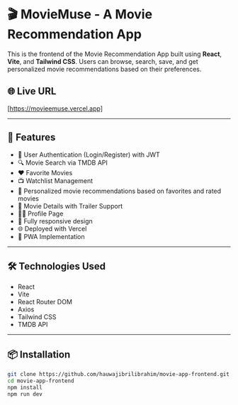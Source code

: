 # 🎬 MovieMuse - A Movie Recommendation App 

This is the frontend of the Movie Recommendation App built using **React**, **Vite**, and **Tailwind CSS**. Users can browse, search, save, and get personalized movie recommendations based on their preferences.

## 🌐 Live URL

[https://movieemuse.vercel.app]

---

## 🚀 Features

- 🧑 User Authentication (Login/Register) with JWT
- 🔍 Movie Search via TMDB API
- ❤️ Favorite Movies
- 📺 Watchlist Management
- 🌟 Personalized movie recommendations based on favorites and rated movies
- 🎥 Movie Details with Trailer Support 
- 🧑‍💼 Profile Page
- 📱 Fully responsive design
- 🌐 Deployed with Vercel
- 📱 PWA Implementation
---

## 🛠️ Technologies Used

- React
- Vite
- React Router DOM
- Axios
- Tailwind CSS
- TMDB API

---

## 📦 Installation

```bash
git clone https://github.com/hauwajibrilibrahim/movie-app-frontend.git
cd movie-app-frontend
npm install
npm run dev
